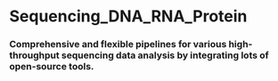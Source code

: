 # Sequencing_DNA_RNA_Protein
### Comprehensive and flexible pipelines for various high-throughput sequencing data analysis by integrating lots of open-source tools.
